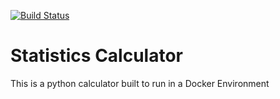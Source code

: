 [![Build Status](https://travis-ci.org/AtomIOI/StatisticalCalculator.svg?branch=master)](https://travis-ci.org/AtomIOI/StatisticalCalculator)
<h1>Statistics Calculator</h1>
<a>This is a python calculator built to run in a Docker Environment</a>
